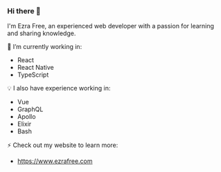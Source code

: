 ### Hi there 👋

I'm Ezra Free, an experienced web developer with a passion for learning and sharing knowledge.

🚧 I’m currently working in:

- React
- React Native
- TypeScript

💡 I also have experience working in:

- Vue
- GraphQL
- Apollo
- Elixir
- Bash

⚡ Check out my website to learn more:

- https://www.ezrafree.com
